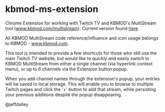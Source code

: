 kbmod-ms-extension
==================

Chrome Extension for working with Twitch TV and KBMOD's MultiStream tool (www.kbmod.com/multistream). Current version found [here](https://chrome.google.com/webstore/detail/kbmod-multistream-extensi/njglhbamlnkijhmcpnphfjeboaddnend "Extension in the Chrome Store").

All KBMOD MultiStream code reference/influence and icon usage belongs to KBMOD - www.kbmod.com.

This tool is intended to provide a few shortcuts for those who still use the main Twitch TV 
website, but would like to quickly and easily switch to KBMOD MultiStream from either a single
channel (via hyperlink context menu), or up to 6 channels via the Extension button popup.

When you add channel names through the extension's popup, your entries will be saved to local storage. This
will enable you to browse to multiple Twitch pages and click the '+' button to add that stream, while
persisting your previous additions despite the popup disappearing.

@jeffdalley
